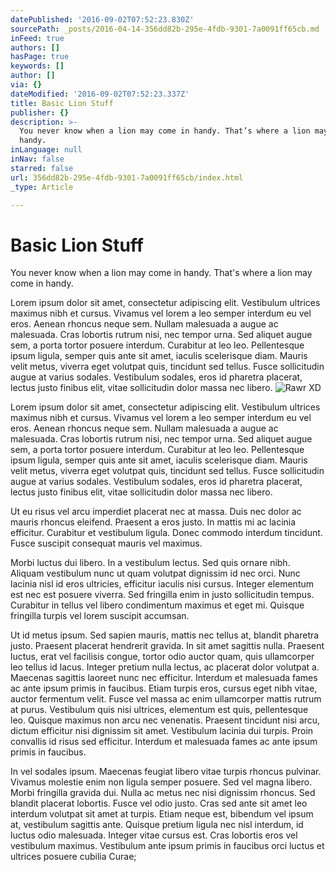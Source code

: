 ```yaml
---
datePublished: '2016-09-02T07:52:23.830Z'
sourcePath: _posts/2016-04-14-356dd82b-295e-4fdb-9301-7a0091ff65cb.md
inFeed: true
authors: []
hasPage: true
keywords: []
author: []
via: {}
dateModified: '2016-09-02T07:52:23.337Z'
title: Basic Lion Stuff
publisher: {}
description: >-
  You never know when a lion may come in handy. That’s where a lion may come in
  handy.
inLanguage: null
inNav: false
starred: false
url: 356dd82b-295e-4fdb-9301-7a0091ff65cb/index.html
_type: Article

---
```

# Basic Lion Stuff

You never know when a lion may come in handy. That's where a lion may come in handy.

Lorem ipsum dolor sit amet, consectetur adipiscing elit. Vestibulum ultrices maximus nibh et cursus. Vivamus vel lorem a leo semper interdum eu vel eros. Aenean rhoncus neque sem. Nullam malesuada a augue ac malesuada. Cras lobortis rutrum nisi, nec tempor urna. Sed aliquet augue sem, a porta tortor posuere interdum. Curabitur at leo leo. Pellentesque ipsum ligula, semper quis ante sit amet, iaculis scelerisque diam. Mauris velit metus, viverra eget volutpat quis, tincidunt sed tellus. Fusce sollicitudin augue at varius sodales. Vestibulum sodales, eros id pharetra placerat, lectus justo finibus elit, vitae sollicitudin dolor massa nec libero.
![Rawr XD](https://the-grid-user-content.s3-us-west-2.amazonaws.com/d14a11ca-b673-4013-8b26-0bcb231833ea.jpg)

Lorem ipsum dolor sit amet, consectetur adipiscing elit. Vestibulum ultrices maximus nibh et cursus. Vivamus vel lorem a leo semper interdum eu vel eros. Aenean rhoncus neque sem. Nullam malesuada a augue ac malesuada. Cras lobortis rutrum nisi, nec tempor urna. Sed aliquet augue sem, a porta tortor posuere interdum. Curabitur at leo leo. Pellentesque ipsum ligula, semper quis ante sit amet, iaculis scelerisque diam. Mauris velit metus, viverra eget volutpat quis, tincidunt sed tellus. Fusce sollicitudin augue at varius sodales. Vestibulum sodales, eros id pharetra placerat, lectus justo finibus elit, vitae sollicitudin dolor massa nec libero.

Ut eu risus vel arcu imperdiet placerat nec at massa. Duis nec dolor ac mauris rhoncus eleifend. Praesent a eros justo. In mattis mi ac lacinia efficitur. Curabitur et vestibulum ligula. Donec commodo interdum tincidunt. Fusce suscipit consequat mauris vel maximus.

Morbi luctus dui libero. In a vestibulum lectus. Sed quis ornare nibh. Aliquam vestibulum nunc ut quam volutpat dignissim id nec orci. Nunc lacinia nisl id eros ultricies, efficitur iaculis nisi cursus. Integer elementum est nec est posuere viverra. Sed fringilla enim in justo sollicitudin tempus. Curabitur in tellus vel libero condimentum maximus et eget mi. Quisque fringilla turpis vel lorem suscipit accumsan.

Ut id metus ipsum. Sed sapien mauris, mattis nec tellus at, blandit pharetra justo. Praesent placerat hendrerit gravida. In sit amet sagittis nulla. Praesent luctus, erat vel facilisis congue, tortor odio auctor quam, quis ullamcorper leo tellus id lacus. Integer pretium nulla lectus, ac placerat dolor volutpat a. Maecenas sagittis laoreet nunc nec efficitur. Interdum et malesuada fames ac ante ipsum primis in faucibus. Etiam turpis eros, cursus eget nibh vitae, auctor fermentum velit. Fusce vel massa ac enim ullamcorper mattis rutrum at purus. Vestibulum quis nisi ultrices, elementum est quis, pellentesque leo. Quisque maximus non arcu nec venenatis. Praesent tincidunt nisi arcu, dictum efficitur nisi dignissim sit amet. Vestibulum lacinia dui turpis. Proin convallis id risus sed efficitur. Interdum et malesuada fames ac ante ipsum primis in faucibus.

In vel sodales ipsum. Maecenas feugiat libero vitae turpis rhoncus pulvinar. Vivamus molestie enim non ligula semper posuere. Sed vel magna libero. Morbi fringilla gravida dui. Nulla ac metus nec nisi dignissim rhoncus. Sed blandit placerat lobortis. Fusce vel odio justo. Cras sed ante sit amet leo interdum volutpat sit amet at turpis. Etiam neque est, bibendum vel ipsum at, vestibulum sagittis ante. Quisque pretium ligula nec nisl interdum, id luctus odio malesuada. Integer vitae cursus est. Cras lobortis eros vel vestibulum maximus. Vestibulum ante ipsum primis in faucibus orci luctus et ultrices posuere cubilia Curae;